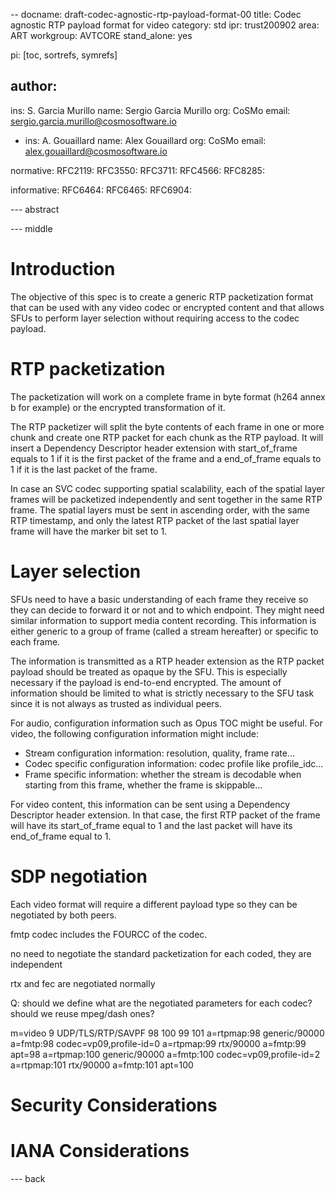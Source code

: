 --
docname: draft-codec-agnostic-rtp-payload-format-00
title: Codec agnostic RTP payload format for video
category: std
ipr: trust200902
area: ART
workgroup: AVTCORE
stand_alone: yes

pi: [toc, sortrefs, symrefs]

author:
-
  ins: S. Garcia Murillo
  name: Sergio Garcia Murillo
  org: CoSMo
  email: sergio.garcia.murillo@cosmosoftware.io

-
  ins: A. Gouaillard
  name: Alex Gouaillard
  org: CoSMo
  email: alex.gouaillard@cosmosoftware.io

normative:
  RFC2119:
  RFC3550:
  RFC3711:
  RFC4566:
  RFC8285:

informative:
  RFC6464:
  RFC6465:
  RFC6904:

--- abstract



--- middle

Introduction
============

The objective of this spec is to create a generic RTP packetization format that can be used with any video codec or encrypted content and that allows SFUs to perform layer selection without requiring access to the codec payload.

RTP packetization
=======================

The packetization will work on a complete frame in byte format (h264 annex b for example) or the encrypted transformation of it.

The RTP packetizer will split the byte contents of each frame in one or more chunk and create one RTP packet for each chunk as the RTP payload.
It will insert a Dependency Descriptor header extension with start_of_frame equals to 1 if it is the first packet of the frame and a end_of_frame equals to 1 if it is the last packet of the frame.

In case an SVC codec supporting spatial scalability, each of the spatial layer frames will be packetized independently and sent together in the same RTP frame.
The spatial layers must be sent in ascending order, with the same RTP timestamp, and only the latest RTP packet of the last spatial layer frame will have the marker bit set to 1.

Layer selection
=======================

SFUs need to have a basic understanding of each frame they receive so they can decide to forward it or not and to which endpoint.
They might need similar information to support media content recording.
This information is either generic to a group of frame (called a stream hereafter) or specific to each frame.

The information is transmitted as a RTP header extension as the RTP packet payload should be treated as opaque by the SFU.
This is especially necessary if the payload is end-to-end encrypted.
The amount of information should be limited to what is strictly necessary to the SFU task since it is not always as trusted as individual peers.

For audio, configuration information such as Opus TOC might be useful.
For video, the following configuration information might include:
- Stream configuration information: resolution, quality, frame rate...
- Codec specific configuration information: codec profile like profile_idc...
- Frame specific information: whether the stream is decodable when starting from this frame, whether the frame is skippable...

For video content, this information can be sent using a Dependency Descriptor header extension.
In that case, the first RTP packet of the frame will have its start_of_frame equal to 1 and the last packet will have its end_of_frame equal to 1.

SDP negotiation
=======================
Each video format will require a different payload type so they can be negotiated by both peers.

fmtp codec includes the FOURCC of the codec.

no need to negotiate the standard packetization for each coded, they are independent

rtx and fec are negotiated normally

Q: should we define what are the negotiated parameters for each codec? should we reuse mpeg/dash ones?


m=video 9 UDP/TLS/RTP/SAVPF 98 100 99 101
a=rtpmap:98 generic/90000
a=fmtp:98 codec=vp09,profile-id=0
a=rtpmap:99 rtx/90000
a=fmtp:99 apt=98
a=rtpmap:100 generic/90000
a=fmtp:100 codec=vp09,profile-id=2
a=rtpmap:101 rtx/90000
a=fmtp:101 apt=100


Security Considerations
=======================

IANA Considerations
===================


--- back

